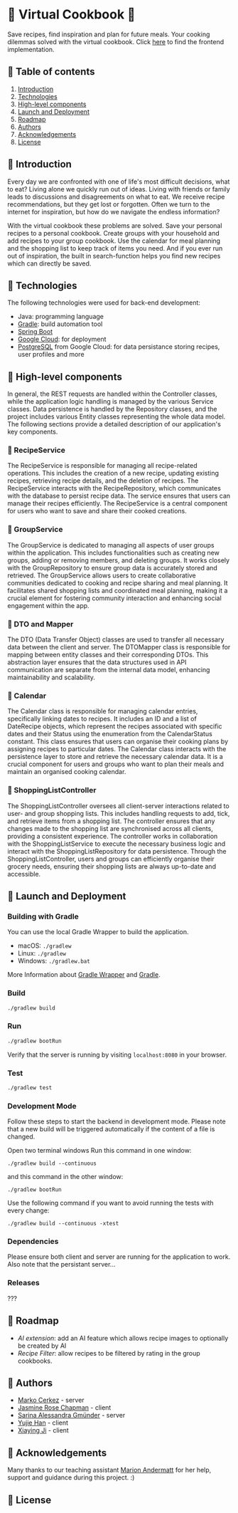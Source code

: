 # 🥦 Virtual Cookbook 🥦
Save recipes, find inspiration and plan for future meals. Your cooking dilemmas solved with the virtual cookbook. 
Click [here](https://github.com/sopra-fs24-group-36/client) to find the frontend implementation. 

## 🥦 Table of contents 
1. [Introduction](#introduction) 
2. [Technologies](#technologies)
3. [High-level components](#high-level-components)
4. [Launch and Deployment](#launch-and-deployment)
5. [Roadmap](#roadmap)
6. [Authors](#authors)
7. [Acknowledgements](#acknowledgements)
8. [License](#license)

## 🥦 Introduction
Every day we are confronted with one of life's most difficult decisions, what to eat? Living alone we quickly run out of ideas. Living with friends or family leads to discussions and disagreements on what to eat. We receive recipe recommendations, but they get lost or forgotten. Often we turn to the internet for inspiration, but how do we navigate the endless information?

With the virtual cookbook these problems are solved. Save your personal recipes to a personal cookbook. Create groups with your household and add recipes to your group cookbook. Use the calendar for meal planning and the shopping list to keep track of items you need. And if you ever run out of inspiration, the built in search-function helps you find new recipes which can directly be saved.

## 🥦 Technologies 
The following technologies were used for back-end development: 
- Java: programming language
- [Gradle](https://gradle.org/): build automation tool
- [Spring Boot](https://spring.io/projects/spring-boot)
- [Google Cloud](https://cloud.google.com/?hl=en): for deployment
- [PostgreSQL](https://cloud.google.com/sql/docs/postgres) from Google Cloud: for data persistance storing recipes, user profiles and more


## 🥦 High-level components
In general, the REST requests are handled within the Controller classes, while the application logic handling is managed by the various Service classes. Data persistence is handled by the Repository classes, and the project includes various Entity classes representing the whole data model. 
The following sections provide a detailed description of our application's key components.

### 🍳 RecipeService
The RecipeService is responsible for managing all recipe-related operations. This includes the creation of a new recipe, updating existing recipes, retrieving recipe details, and the deletion of recipes. The RecipeService interacts with the RecipeRepository, which communicates with the database to persist recipe data. The service ensures that users can manage their recipes efficiently. The RecipeService is a central component for users who want to save and share their cooked creations.

### 👫 GroupService
The GroupService is dedicated to managing all aspects of user groups within the application. This includes functionalities such as creating new groups, adding or removing members, and deleting groups. It works closely with the GroupRepository to ensure group data is accurately stored and retrieved. The GroupService allows users to create collaborative communities dedicated to cooking and recipe sharing and meal planning. It facilitates shared shopping lists and coordinated meal planning, making it a crucial element for fostering community interaction and enhancing social engagement within the app.

### 🧩 DTO and Mapper
The DTO (Data Transfer Object) classes are used to transfer all necessary data between the client and server. The DTOMapper class is responsible for mapping between entity classes and their corresponding DTOs. This abstraction layer ensures that the data structures used in API communication are separate from the internal data model, enhancing maintainability and scalability.

### 📅 Calendar
The Calendar class is responsible for managing calendar entries, specifically linking dates to recipes. It includes an ID and a list of DateRecipe objects, which represent the recipes associated with specific dates and their Status using the enumeration from the CalendarStatus constant. This class ensures that users can organise their cooking plans by assigning recipes to particular dates. The Calendar class interacts with the persistence layer to store and retrieve the necessary calendar data. It is a crucial component for users and groups who want to plan their meals and maintain an organised cooking calendar.

### 📝 ShoppingListController
The ShoppingListController oversees all client-server interactions related to user- and group shopping lists. This includes handling requests to add, tick, and retrieve items from a shopping list. The controller ensures that any changes made to the shopping list are synchronised across all clients, providing a consistent experience. The controller works in collaboration with the ShoppingListService to execute the necessary business logic and interact with the ShoppingListRepository for data persistence. Through the ShoppingListController, users and groups can efficiently organise their grocery needs, ensuring their shopping lists are always up-to-date and accessible.

## 🥦 Launch and Deployment 
### Building with Gradle
You can use the local Gradle Wrapper to build the application.
-   macOS: `./gradlew`
-   Linux: `./gradlew`
-   Windows: `./gradlew.bat`

More Information about [Gradle Wrapper](https://docs.gradle.org/current/userguide/gradle_wrapper.html) and [Gradle](https://gradle.org/docs/).

### Build

```bash
./gradlew build
```

### Run

```bash
./gradlew bootRun
```

Verify that the server is running by visiting `localhost:8080` in your browser.

### Test

```bash
./gradlew test
```

### Development Mode
Follow these steps to start the backend in development mode. Please note that a new build will be triggered automatically if the content of a file is changed. 

Open two terminal windows
Run this command in one window:

`./gradlew build --continuous`

and this command in the other window:

`./gradlew bootRun`

Use the following command if you want to avoid running the tests with every change:

`./gradlew build --continuous -xtest`

### Dependencies 
Please ensure both client and server are running for the application to work. Also note that the persistant server... 

### Releases 
???

## 🥦 Roadmap 
- *AI extension*: add an AI feature which allows recipe images to optionally be created by AI
- *Recipe Filter*: allow recipes to be filtered by rating in the group cookbooks. 

## 🥦 Authors
- [Marko Cerkez](https://github.com/markocerkez) - server
- [Jasmine Rose Chapman](https://github.com/jazzyywazzyy) - client
- [Sarina Alessandra Gmünder](https://github.com/markocerkez) - server
- [Yujie Han](https://github.com/JadeHan1127) - client
- [Xiaying Ji](https://github.com/shalynjjj) - client

## 🥦 Acknowledgements 
Many thanks to our teaching assistant [Marion Andermatt](https://github.com/marion-an) for her help, support and guidance during this project. :)

## 🥦 License



